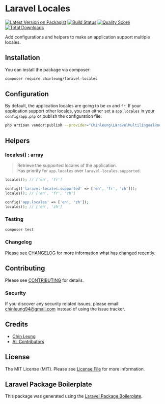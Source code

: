 # Laravel Locales

[![Latest Version on Packagist](https://img.shields.io/packagist/v/chinleung/laravel-locales.svg?style=flat-square)](https://packagist.org/packages/chinleung/laravel-locales)
[![Build Status](https://img.shields.io/travis/chinleung/laravel-locales/master.svg?style=flat-square)](https://travis-ci.org/chinleung/laravel-locales)
[![Quality Score](https://img.shields.io/scrutinizer/g/chinleung/laravel-locales.svg?style=flat-square)](https://scrutinizer-ci.com/g/chinleung/laravel-locales)
[![Total Downloads](https://img.shields.io/packagist/dt/chinleung/laravel-locales.svg?style=flat-square)](https://packagist.org/packages/chinleung/laravel-locales)

Add configurations and helpers to make an application support multiple locales.

## Installation

You can install the package via composer:

```bash
composer require chinleung/laravel-locales
```

## Configuration

By default, the application locales are going to be `en` and `fr`. If your application support other locales, you can either set a `app.locales` in your `config/app.php` or publish the configuration file:

``` bash
php artisan vendor:publish --provider="Chinleung\LaravelMultilingualRoutes\LaravelLocalesServiceProvider" --tag="config"
```

## Helpers

### locales() : array

> Retrieve the supported locales of the application.  
> Has priority for `app.locales` over `laravel-locales.supported`.

``` php
locales(); // ['en', 'fr']

config(['laravel-locales.supported' => ['en', 'fr', 'zh']]);
locales(); // ['en', 'fr', 'zh']

config('app.locales' => ['en', 'zh']);
locales(); // ['en', 'zh']
```

### Testing

``` bash
composer test
```

### Changelog

Please see [CHANGELOG](CHANGELOG.md) for more information what has changed recently.

## Contributing

Please see [CONTRIBUTING](CONTRIBUTING.md) for details.

### Security

If you discover any security related issues, please email chinleung94@gmail.com instead of using the issue tracker.

## Credits

- [Chin Leung](https://github.com/chinleung)
- [All Contributors](../../contributors)

## License

The MIT License (MIT). Please see [License File](LICENSE.md) for more information.

## Laravel Package Boilerplate

This package was generated using the [Laravel Package Boilerplate](https://laravelpackageboilerplate.com).
